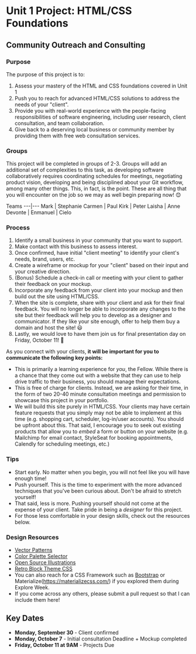 # Unit 1 Project: HTML/CSS Foundations
## Community Outreach and Consulting

### Purpose
The purpose of this project is to:
1. Assess your mastery of the HTML and CSS foundations covered in Unit 1
2. Push you to reach for advanced HTML/CSS solutions to address the needs of your "client".
3. Provide you with real-world experience with the people-facing responsibilities of software engineering, including user research, client consultation, and team collaboration. 
4. Give back to a deserving local business or community member by providing them with free web consultation services.

### Groups
This project will be completed in groups of 2-3. Groups will add an additional set of complexities to this task, as developing software collaboratively requires coordinating schedules for meetings, negotiating product vision, developing and being disciplined about your Git workflow, among many other things. This, in fact, is the point. These are all thing that you will encounter on the job so we may as well begin preparing now! 😊

Teams
---|---
Mark | Stephanie
Carmen | Paul
Kirk | Peter
Laisha | Anne
Devonte | Enmanuel | Cielo

### Process
1. Identify a small business in your community that you want to support.
2. Make contact with this business to assess interest.
3. Once confirmed, have initial "client meeting" to identify your client's needs, brand, users, etc.
4. Create a wireframe or mockup for your "client" based on their input and your creative direction.
5. (Bonus) Schedule a check-in call or meeting with your client to gather their feedback on your mockup.
6. Incorporate any feedback from your client into your mockup and then build out the site using HTML/CSS.
7. When the site is complete, share with your client and ask for their final feedback. You will no longer be able to incorporate any changes to the site but their feedback will help you to develop as a designer and communicator. If they like your site enough, offer to help them buy a domain and host the site! 😃
8. Lastly, we would love to have them join us for final presentation day on Friday, October 11! 🎉

As you connect with your clients, **it will be important for you to communicate the following key points:**
* This is primarily a learning experience for _you_, the Fellow. While there is a chance that they come out with a website that they can use to help drive traffic to their business, you should manage their expectations.
* This is free of charge for clients. Instead, we are asking for their time, in the form of two 20-40 minute consultation meetings and permission to showcase this project in your portfolio.
* We will build this site purely in HTML/CSS. Your clients may have certain feature requests that you simply may not be able to implement at this time (e.g. shopping cart, scheduler, log-in/user accounts). You should be upfront about this. That said, I encourage you to seek out existing products that allow you to _embed_ a form or button on your website (e.g. Mailchimp for email contact, StyleSeat for booking appointments, Calendly for scheduling meetings, etc.)

### Tips
* Start early. No matter when you begin, you will not feel like you will have enough time!
* Push yourself. This is the time to experiment with the more advanced techniques that you've been curious about. Don't be afraid to stretch yourself!
* That said, less is more. Pushing yourself should not come at the expense of your client. Take pride in being a _designer_ for this project.
* For those less comfortable in your design skills, check out the resources below. 

### Design Resources
* [Vector Patterns](https://lstore.graphics/paaatterns/)
* [Color Palette Selector](Coolors.co)
* [Open Source Illustrations](https://undraw.co/)
* [Retro Block Theme CSS](https://thesephist.github.io/blocks.css/)
* You can also reach for a CSS Framework such as [Bootstrap](https://getbootstrap.com/docs/4.3/getting-started/introduction/) or Materialize(https://materializecss.com/) if you explored them during Explore Week.
* If you come across any others, please submit a pull request so that I can include them here!

## Key Dates
* **Monday, September 30** - Client confirmed
* **Monday, October 7** - Initial consultation Deadline + Mockup completed
* **Friday, October 11 at 9AM** - Projects Due
